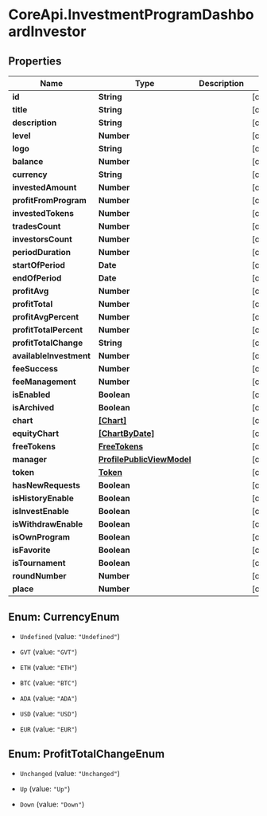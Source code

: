 # CoreApi.InvestmentProgramDashboardInvestor

## Properties
Name | Type | Description | Notes
------------ | ------------- | ------------- | -------------
**id** | **String** |  | [optional] 
**title** | **String** |  | [optional] 
**description** | **String** |  | [optional] 
**level** | **Number** |  | [optional] 
**logo** | **String** |  | [optional] 
**balance** | **Number** |  | [optional] 
**currency** | **String** |  | [optional] 
**investedAmount** | **Number** |  | [optional] 
**profitFromProgram** | **Number** |  | [optional] 
**investedTokens** | **Number** |  | [optional] 
**tradesCount** | **Number** |  | [optional] 
**investorsCount** | **Number** |  | [optional] 
**periodDuration** | **Number** |  | [optional] 
**startOfPeriod** | **Date** |  | [optional] 
**endOfPeriod** | **Date** |  | [optional] 
**profitAvg** | **Number** |  | [optional] 
**profitTotal** | **Number** |  | [optional] 
**profitAvgPercent** | **Number** |  | [optional] 
**profitTotalPercent** | **Number** |  | [optional] 
**profitTotalChange** | **String** |  | [optional] 
**availableInvestment** | **Number** |  | [optional] 
**feeSuccess** | **Number** |  | [optional] 
**feeManagement** | **Number** |  | [optional] 
**isEnabled** | **Boolean** |  | [optional] 
**isArchived** | **Boolean** |  | [optional] 
**chart** | [**[Chart]**](Chart.md) |  | [optional] 
**equityChart** | [**[ChartByDate]**](ChartByDate.md) |  | [optional] 
**freeTokens** | [**FreeTokens**](FreeTokens.md) |  | [optional] 
**manager** | [**ProfilePublicViewModel**](ProfilePublicViewModel.md) |  | [optional] 
**token** | [**Token**](Token.md) |  | [optional] 
**hasNewRequests** | **Boolean** |  | [optional] 
**isHistoryEnable** | **Boolean** |  | [optional] 
**isInvestEnable** | **Boolean** |  | [optional] 
**isWithdrawEnable** | **Boolean** |  | [optional] 
**isOwnProgram** | **Boolean** |  | [optional] 
**isFavorite** | **Boolean** |  | [optional] 
**isTournament** | **Boolean** |  | [optional] 
**roundNumber** | **Number** |  | [optional] 
**place** | **Number** |  | [optional] 


<a name="CurrencyEnum"></a>
## Enum: CurrencyEnum


* `Undefined` (value: `"Undefined"`)

* `GVT` (value: `"GVT"`)

* `ETH` (value: `"ETH"`)

* `BTC` (value: `"BTC"`)

* `ADA` (value: `"ADA"`)

* `USD` (value: `"USD"`)

* `EUR` (value: `"EUR"`)




<a name="ProfitTotalChangeEnum"></a>
## Enum: ProfitTotalChangeEnum


* `Unchanged` (value: `"Unchanged"`)

* `Up` (value: `"Up"`)

* `Down` (value: `"Down"`)




